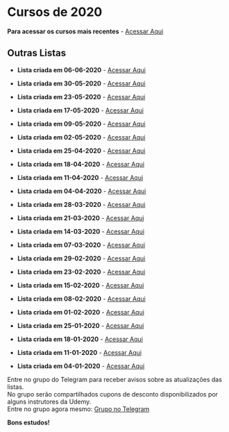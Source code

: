 
# Cursos de 2020

**Para acessar os cursos mais recentes** - [Acessar Aqui](https://github.com/ProgramacaoPratica/CursosUdemy/tree/master/Cursos%20em%20Polon%C3%AAs)

## Outras Listas

  - **Lista criada em 06-06-2020** - [Acessar Aqui](https://github.com/ProgramacaoPratica/CursosUdemy/blob/master/Cursos%20em%20Espanhol/2020/Listas/23%20-%20Lista%20-%2006-06-2020.md)
  
  - **Lista criada em 30-05-2020** - [Acessar Aqui](https://github.com/ProgramacaoPratica/CursosUdemy/blob/master/Cursos%20em%20Espanhol/2020/Listas/22%20-%20Lista%20-%2030-05-2020.md)
  
  - **Lista criada em 23-05-2020** - [Acessar Aqui](https://github.com/ProgramacaoPratica/CursosUdemy/blob/master/Cursos%20em%20Espanhol/2020/Listas/21%20-%20Lista%20-%2023-05-2020.md)
  
  - **Lista criada em 17-05-2020** - [Acessar Aqui](https://github.com/ProgramacaoPratica/CursosUdemy/blob/master/Cursos%20em%20Espanhol/2020/Listas/20%20-%20Lista%20-%2017-05-2020.md)
  
  - **Lista criada em 09-05-2020** - [Acessar Aqui](https://github.com/ProgramacaoPratica/CursosUdemy/blob/master/Cursos%20em%20Espanhol/2020/Listas/19%20-%20Lista%20-%2009-05-2020.md)

  - **Lista criada em 02-05-2020** - [Acessar Aqui](https://github.com/ProgramacaoPratica/CursosUdemy/blob/master/Cursos%20em%20Espanhol/2020/Listas/18%20-%20Lista%20-%2002-05-2020.md)
  
  - **Lista criada em 25-04-2020** - [Acessar Aqui](https://github.com/ProgramacaoPratica/CursosUdemy/blob/master/Cursos%20em%20Espanhol/2020/Listas/17%20-%20Lista%20-%2025-04-2020.md)

  - **Lista criada em 18-04-2020** - [Acessar Aqui](https://github.com/ProgramacaoPratica/CursosUdemy/blob/master/Cursos%20em%20Espanhol/2020/Listas/16%20-%20Lista%20-%2018-04-2020.md)
  
  - **Lista criada em 11-04-2020** - [Acessar Aqui](https://github.com/ProgramacaoPratica/CursosUdemy/blob/master/Cursos%20em%20Espanhol/2020/Listas/15%20-%20Lista%20-%2011-04-2020.md)
  
  - **Lista criada em 04-04-2020** - [Acessar Aqui](https://github.com/ProgramacaoPratica/CursosUdemy/blob/master/Cursos%20em%20Espanhol/2020/Listas/14%20-%20Lista%20-%2004-04-2020.md)
  
  - **Lista criada em 28-03-2020** - [Acessar Aqui](https://github.com/ProgramacaoPratica/CursosUdemy/blob/master/Cursos%20em%20Espanhol/2020/Listas/13%20-%20Lista%20-%2028-03-2020.md)

  - **Lista criada em 21-03-2020** - [Acessar Aqui](https://github.com/ProgramacaoPratica/CursosUdemy/blob/master/Cursos%20em%20Espanhol/2020/Listas/12%20-%20Lista%20-%2021-03-2020.md)
  
  - **Lista criada em 14-03-2020** - [Acessar Aqui](https://github.com/ProgramacaoPratica/CursosUdemy/blob/master/Cursos%20em%20Espanhol/2020/Listas/11%20-%20Lista%20-%2014-03-2020.md)
  
  - **Lista criada em 07-03-2020** - [Acessar Aqui](https://github.com/ProgramacaoPratica/CursosUdemy/blob/master/Cursos%20em%20Espanhol/2020/Listas/10%20-%20Lista%20-%2007-03-2020.md)

  - **Lista criada em 29-02-2020** - [Acessar Aqui](https://github.com/ProgramacaoPratica/CursosUdemy/blob/master/Cursos%20em%20Espanhol/2020/Listas/09%20-%20Lista%20-%2029-02-2020.md)
  
  - **Lista criada em 23-02-2020** - [Acessar Aqui](https://github.com/ProgramacaoPratica/CursosUdemy/blob/master/Cursos%20em%20Espanhol/2020/Listas/08%20-%20Lista%20-%2023-02-2020.md)
  
  - **Lista criada em 15-02-2020** - [Acessar Aqui](https://github.com/ProgramacaoPratica/CursosUdemy/blob/master/Cursos%20em%20Espanhol/2020/Listas/07%20-%20Lista%20-%2015-02-2020.md)
  
  - **Lista criada em 08-02-2020** - [Acessar Aqui](https://github.com/ProgramacaoPratica/CursosUdemy/blob/master/Cursos%20em%20Espanhol/2020/Listas/06%20-%20Lista%20-%2008-02-2020.md)
  
  - **Lista criada em 01-02-2020** - [Acessar Aqui](https://github.com/ProgramacaoPratica/CursosUdemy/blob/master/Cursos%20em%20Espanhol/2020/Listas/05%20-%20Lista%20-%2001-02-2020.md)

  - **Lista criada em 25-01-2020** - [Acessar Aqui](https://github.com/ProgramacaoPratica/CursosUdemy/blob/master/Cursos%20em%20Espanhol/2020/Listas/04%20-%20Lista%20-%2025-01-2020.md)

  - **Lista criada em 18-01-2020** - [Acessar Aqui](https://github.com/ProgramacaoPratica/CursosUdemy/blob/master/Cursos%20em%20Espanhol/2020/Listas/03%20-%20Lista%20-%2018-01-2020.md)
  
  - **Lista criada em 11-01-2020** - [Acessar Aqui](https://github.com/ProgramacaoPratica/CursosUdemy/blob/master/Cursos%20em%20Espanhol/2020/Listas/02%20-%20Lista%20-%2011-01-2020.md)
  
  - **Lista criada em 04-01-2020** - [Acessar Aqui](https://github.com/ProgramacaoPratica/CursosUdemy/blob/master/Cursos%20em%20Espanhol/2020/Listas/01%20-%20Lista%20-%2004-01-2020.md)
  
Entre no grupo do Telegram para receber avisos sobre as atualizações das listas.  
No grupo serão compartilhados cupons de desconto disponibilizados por alguns instrutores da Udemy.  
Entre no grupo agora mesmo: [Grupo no Telegram](http://bit.ly/2UvKbVX)

**Bons estudos!**
